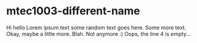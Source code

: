 # mtec1003-different-name
Hi hello
Lorem ipsum text some random text goes here. Some more text. Okay, maybe a little more. Blah.
Not anymore :)
Oops, the line 4 is empty...

